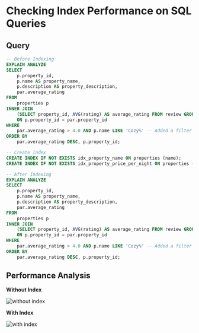 # Checking Index Performance on SQL Queries

## Query

```sql
-- Before Indexing
EXPLAIN ANALYZE
SELECT
    p.property_id,
    p.name AS property_name,
    p.description AS property_description,
    par.average_rating
FROM
    properties p
INNER JOIN
    (SELECT property_id, AVG(rating) AS average_rating FROM review GROUP BY property_id) par
    ON p.property_id = par.property_id
WHERE
    par.average_rating > 4.0 AND p.name LIKE 'Cozy%' -- Added a filter on p.name
ORDER BY
    par.average_rating DESC, p.property_id;

-- Create Index
CREATE INDEX IF NOT EXISTS idx_property_name ON properties (name);
CREATE INDEX IF NOT EXISTS idx_property_price_per_night ON properties (price_per_night);

-- After Indexing
EXPLAIN ANALYZE
SELECT
    p.property_id,
    p.name AS property_name,
    p.description AS property_description,
    par.average_rating
FROM
    properties p
INNER JOIN
    (SELECT property_id, AVG(rating) AS average_rating FROM review GROUP BY property_id) par
    ON p.property_id = par.property_id
WHERE
    par.average_rating > 4.0 AND p.name LIKE 'Cozy%' -- Added a filter on p.name
ORDER BY
    par.average_rating DESC, p.property_id;

```

## Performance Analysis

**Without Index**

![without index](before_index.png)

**With Index**

![with index](after_index.png)
